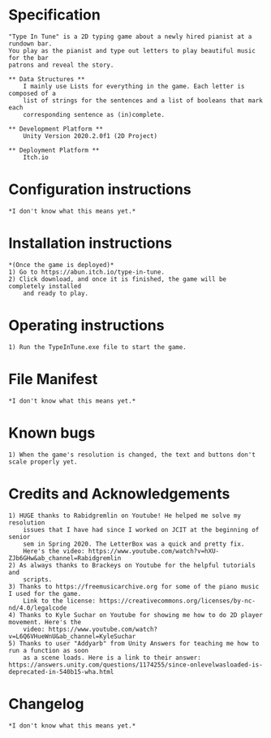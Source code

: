 # Specification
	"Type In Tune" is a 2D typing game about a newly hired pianist at a rundown bar.
	You play as the pianist and type out letters to play beautiful music for the bar 
	patrons and reveal the story.
	
	** Data Structures **
		I mainly use Lists for everything in the game. Each letter is composed of a 
		list of strings for the sentences and a list of booleans that mark each 
		corresponding sentence as (in)complete.
		
	** Development Platform **
		Unity Version 2020.2.0f1 (2D Project)
		
	** Deployment Platform **
		Itch.io

# Configuration instructions
	*I don't know what this means yet.*

# Installation instructions
	*(Once the game is deployed)*
	1) Go to https://abun.itch.io/type-in-tune.
	2) Click download, and once it is finished, the game will be completely installed 
		and ready to play.

# Operating instructions
	1) Run the TypeInTune.exe file to start the game.

# File Manifest
	*I don't know what this means yet.*

# Known bugs
	1) When the game's resolution is changed, the text and buttons don't scale properly yet.

# Credits and Acknowledgements
	1) HUGE thanks to Rabidgremlin on Youtube! He helped me solve my resolution
		issues that I have had since I worked on JCIT at the beginning of senior
		sem in Spring 2020. The LetterBox was a quick and pretty fix.
		Here's the video: https://www.youtube.com/watch?v=hXU-ZJb6GHw&ab_channel=Rabidgremlin
	2) As always thanks to Brackeys on Youtube for the helpful tutorials and
		scripts.
	3) Thanks to https://freemusicarchive.org for some of the piano music I used for the game.
		Link to the license: https://creativecommons.org/licenses/by-nc-nd/4.0/legalcode
	4) Thanks to Kyle Suchar on Youtube for showing me how to do 2D player movement. Here's the
		video: https://www.youtube.com/watch?v=L6Q6VHueWnU&ab_channel=KyleSuchar
	5) Thanks to user "Addyarb" from Unity Answers for teaching me how to run a function as soon
		as a scene loads. Here is a link to their answer: https://answers.unity.com/questions/1174255/since-onlevelwasloaded-is-deprecated-in-540b15-wha.html

# Changelog
	*I don't know what this means yet.*